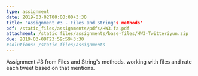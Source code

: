 ```yaml
---
type: assignment
date: 2019-03-02T00:00:00+3:30 
title: 'Assignment #3 - Files and String's methods'
pdf: /static_files/assignments/pdfs/HW3.fa.pdf
attachment: /static_files/assignments/base-files/HW3-Twitteriyun.zip
due: 2019-03-09T23:59:59+3:30
#solutions: /static_files/assignments
---
```

Assignment #3 from Files and String's methods. working with files and rate each tweet based on that mentions.
